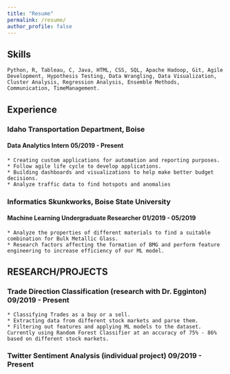 ```yaml
---
title: "Resume"
permalink: /resume/
author_profile: false
---
```

## Skills
    Python, R, Tableau, C, Java, HTML, CSS, SQL, Apache Hadoop, Git, Agile Development, Hypothesis Testing, Data Wrangling, Data Visualization, Cluster Analysis, Regression Analysis, Ensemble Methods, Communication, TimeManagement.

## Experience

### Idaho Transportation Department, Boise     
#### Data Analytics Intern                                          05/2019 - Present
    * Creating custom applications for automation and reporting purposes. 
    * Follow agile life cycle to develop applications.
    * Building dashboards and visualizations to help make better budget decisions.
    * Analyze traffic data to find hotspots and anomalies

### Informatics Skunkworks, Boise State University
#### Machine Learning Undergraduate Researcher                      01/2019 - 05/2019
    * Analyze the properties of different materials to find a suitable combination for Bulk Metallic Glass.
    * Research factors affecting the formation of BMG and perform feature engineering to increase efficiency of our ML model.

## RESEARCH/PROJECTS
### Trade Direction Classification (research with Dr. Egginton)     09/2019 - Present
    * Classifying Trades as a buy or a sell.
    * Extracting data from different stock markets and parse them.
    * Filtering out features and applying ML models to the dataset. Currently using Random Forest Classifier at an accuracy of 75% - 86% based on different stock markets. 

### Twitter Sentiment Analysis (individual project)                 09/2019 - Present                   